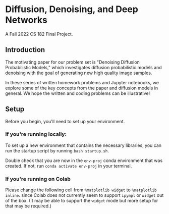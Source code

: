 # Diffusion, Denoising, and Deep Networks

A Fall 2022 CS 182 Final Project.

## Introduction

The motivating paper for our problem set is "Denoising Diffusion Probabilistic
Models," which investigates diffusion probabilistic models and denoising with
the goal of generating new high quality image samples.

In these series of written homework problems and Jupyter notebooks,
we explore some of the key concepts from the paper and diffusion models
in general. We hope the written and coding problems can be illustrative!

## Setup

Before you begin, you'll need to set up your environment.

### If you're running locally:

To set up a new environment that contains the necessary libraries,
you can run the startup script by running `bash startup.sh`.

Double check that you are now in the `env-proj` conda environment that was created.
If not, run `conda activate env-proj` in your terminal.

### If you're running on Colab

Please change the following cell from `%matplotlib widget` to `%matplotlib inline`.
since Colab does not currently seem to support `ipympl` or `widget` out of the box.
(It may be able to support the `widget` mode but more setup for that may be required.)


